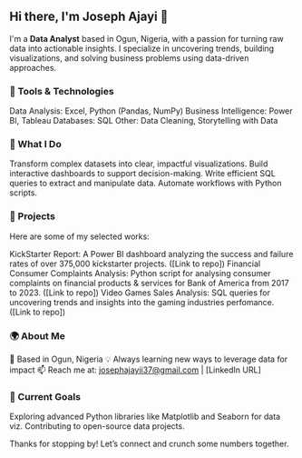 ## Hi there, I'm Joseph Ajayi 👋

I'm a **Data Analyst** based in Ogun, Nigeria, with a passion for turning raw data into actionable insights. I specialize in uncovering trends, building visualizations, and solving business problems using data-driven approaches.

### 🔧 Tools & Technologies
Data Analysis: Excel, Python (Pandas, NumPy)
Business Intelligence: Power BI, Tableau
Databases: SQL
Other: Data Cleaning, Storytelling with Data

### 🌟 What I Do

Transform complex datasets into clear, impactful visualizations.
Build interactive dashboards to support decision-making.
Write efficient SQL queries to extract and manipulate data.
Automate workflows with Python scripts.

### 📂 Projects
Here are some of my selected works:

KickStarter Report: A Power BI dashboard analyzing the success and failure rates of over 375,000 kickstarter projects. ([Link to repo])
Financial Consumer Complaints Analysis: Python script for analysing consumer complaints on financial products & services for Bank of America from 2017 to 2023. ([Link to repo])
Video Games Sales Analysis: SQL queries for uncovering trends and insights into the gaming industries perfomance. ([Link to repo])

### 🌍 About Me

📍 Based in Ogun, Nigeria
💡 Always learning new ways to leverage data for impact
📫 Reach me at: josephajayii37@gmail.com | [LinkedIn URL]

### 🚀 Current Goals

Exploring advanced Python libraries like Matplotlib and Seaborn for data viz.
Contributing to open-source data projects.

Thanks for stopping by! Let’s connect and crunch some numbers together.
<!--
**JosephAjayiDA/JosephAjayiDA** is a ✨ _special_ ✨ repository because its `README.md` (this file) appears on your GitHub profile.

Here are some ideas to get you started:

- 🔭 I’m currently working on ...
- 🌱 I’m currently learning ...
- 👯 I’m looking to collaborate on ...
- 🤔 I’m looking for help with ...
- 💬 Ask me about ...
- 📫 How to reach me: ...
- 😄 Pronouns: ...
- ⚡ Fun fact: ...
-->
